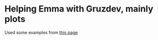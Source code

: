 # Helping Emma with Gruzdev, mainly plots

Used some examples from [this page](https://stackoverflow.com/questions/4680525/plotting-implicit-equations-in-3d/63773167#63773167)